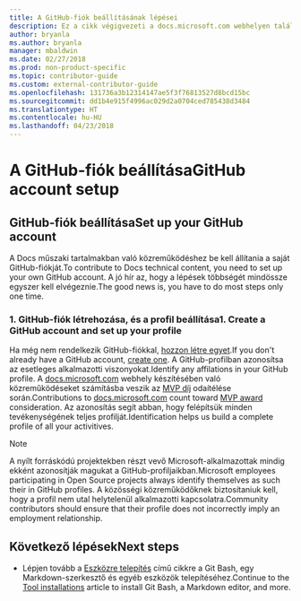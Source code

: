 ```yaml
---
title: A GitHub-fiók beállításának lépései
description: Ez a cikk végigvezeti a docs.microsoft.com webhelyen található tartalmakban való közreműködéshez szükséges GitHub-fiók beállításának folyamatán.
author: bryanla
ms.author: bryanla
manager: mbaldwin
ms.date: 02/27/2018
ms.prod: non-product-specific
ms.topic: contributor-guide
ms.custom: external-contributor-guide
ms.openlocfilehash: 131736a3b12314147ae5f3f76813527d8bcd15bc
ms.sourcegitcommit: dd1b4e915f4996ac029d2a0704ced785438d3484
ms.translationtype: HT
ms.contentlocale: hu-HU
ms.lasthandoff: 04/23/2018
---
```

# <a name="github-account-setup"></a><span data-ttu-id="5af79-103">A GitHub-fiók beállítása</span><span class="sxs-lookup"><span data-stu-id="5af79-103">GitHub account setup</span></span>

## <a name="set-up-your-github-account"></a><span data-ttu-id="5af79-104">GitHub-fiók beállítása</span><span class="sxs-lookup"><span data-stu-id="5af79-104">Set up your GitHub account</span></span>

<span data-ttu-id="5af79-105">A Docs műszaki tartalmakban való közreműködéshez be kell állítania a saját GitHub-fiókját.</span><span class="sxs-lookup"><span data-stu-id="5af79-105">To contribute to Docs technical content, you need to set up your own GitHub account.</span></span> <span data-ttu-id="5af79-106">A jó hír az, hogy a lépések többségét mindössze egyszer kell elvégeznie.</span><span class="sxs-lookup"><span data-stu-id="5af79-106">The good news is, you have to do most steps only one time.</span></span>

### <a name="1-create-a-github-account-and-set-up-your-profile"></a><span data-ttu-id="5af79-107">1. GitHub-fiók létrehozása, és a profil beállítása</span><span class="sxs-lookup"><span data-stu-id="5af79-107">1. Create a GitHub account and set up your profile</span></span>

<span data-ttu-id="5af79-108">Ha még nem rendelkezik GitHub-fiókkal, [hozzon létre egyet](https://github.com/join).</span><span class="sxs-lookup"><span data-stu-id="5af79-108">If you don't already have a GitHub account, [create one](https://github.com/join).</span></span> <span data-ttu-id="5af79-109">A GitHub-profilban azonosítsa az esetleges alkalmazotti viszonyokat.</span><span class="sxs-lookup"><span data-stu-id="5af79-109">Identify any affilations in your GitHub profile.</span></span> <span data-ttu-id="5af79-110">A [docs.microsoft.com](https://docs.microsoft.com) webhely készítésében való közreműködéseket számításba veszik az [MVP díj](https://mvp.microsoft.com) odaítélése során.</span><span class="sxs-lookup"><span data-stu-id="5af79-110">Contributions to [docs.microsoft.com](https://docs.microsoft.com) count toward [MVP award](https://mvp.microsoft.com) consideration.</span></span> <span data-ttu-id="5af79-111">Az azonosítás segít abban, hogy felépítsük minden tevékenységének teljes profilját.</span><span class="sxs-lookup"><span data-stu-id="5af79-111">Identification helps us build a complete profile of all your activitives.</span></span>

>[!NOTE]
> <span data-ttu-id="5af79-112">A nyílt forráskódú projektekben részt vevő Microsoft-alkalmazottak mindig ekként azonosítják magukat a GitHub-profiljaikban.</span><span class="sxs-lookup"><span data-stu-id="5af79-112">Microsoft employees participating in Open Source projects always identify themselves as such their in GitHub profiles.</span></span> <span data-ttu-id="5af79-113">A közösségi közreműködőknek biztosítaniuk kell, hogy a profil nem utal helytelenül alkalmazotti kapcsolatra.</span><span class="sxs-lookup"><span data-stu-id="5af79-113">Community contributors should ensure that their profile does not incorrectly imply an employment relationship.</span></span>

## <a name="next-steps"></a><span data-ttu-id="5af79-114">Következő lépések</span><span class="sxs-lookup"><span data-stu-id="5af79-114">Next steps</span></span>

* <span data-ttu-id="5af79-115">Lépjen tovább a [Eszközre telepítés](get-started-setup-tools.md) című cikkre a Git Bash, egy Markdown-szerkesztő és egyéb eszközök telepítéséhez.</span><span class="sxs-lookup"><span data-stu-id="5af79-115">Continue to the [Tool installations](get-started-setup-tools.md) article to install Git Bash, a Markdown editor, and more.</span></span>
